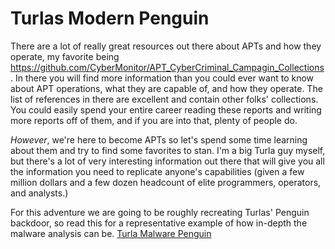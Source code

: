 # Turlas Modern Penguin
There are a lot of really great resources out there about APTs and how they operate, my favorite being <https://github.com/CyberMonitor/APT_CyberCriminal_Campagin_Collections>. In there you will find more information than you could ever want to know about APT operations, what they are capable of, and how they operate. The list of references in there are excellent and contain other folks' collections. You could easily spend your entire career reading these reports and writing more reports off of them, and if you are into that, plenty of people do. 

*However*, we're here to become APTs so let's spend some time learning about them and try to find some favorites to stan. I'm a big Turla guy myself, but there's a lot of very interesting information out there that will give you all the information you need to replicate anyone's capabilities (given a few million dollars and a few dozen headcount of elite programmers, operators, and analysts.)

For this adventure we are going to be roughly recreating Turlas' Penguin backdoor, so read this for a representative example of how in-depth the malware analysis can be. [Turla Malware Penguin](https://github.com/blackorbird/APT_REPORT/blob/master/Turla/Malware%20Technical%20Insight%20_Turla%20%E2%80%9CPenquin_x64%E2%80%9D.pdf)

